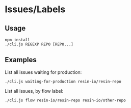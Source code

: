 # Issues/Labels

## Usage

```
npm install
./cli.js REGEXP REPO [REPO...]
```

## Examples

List all issues waiting for production:

```
./cli.js waiting-for-production resin-io/resin-repo
```

List all issues, by flow label:

```
./cli.js flow resin-io/resin-repo resin-io/other-repo
```

